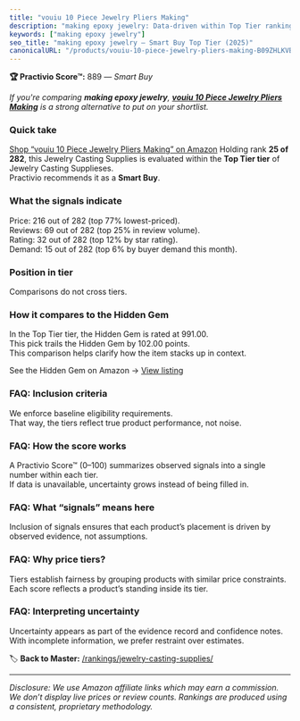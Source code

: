 ```yaml
---
title: "vouiu 10 Piece Jewelry Pliers Making"
description: "making epoxy jewelry: Data-driven within Top Tier ranking using the Practivio Score™. Positioned by quality, value, demand, findability, momentum."
keywords: ["making epoxy jewelry"]
seo_title: "making epoxy jewelry — Smart Buy Top Tier (2025)"
canonicalURL: "/products/vouiu-10-piece-jewelry-pliers-making-B09ZHLKVBQ/"
---
```


**🏆 Practivio Score™:** 889 — _Smart Buy_


*If you're comparing **making epoxy jewelry**, **[vouiu 10 Piece Jewelry Pliers Making](https://www.amazon.com/dp/B09ZHLKVBQ?tag=practivio-20)** is a strong alternative to put on your shortlist.*
### Quick take
[Shop “vouiu 10 Piece Jewelry Pliers Making” on Amazon](https://www.amazon.com/dp/B09ZHLKVBQ?tag=practivio-20)
Holding rank **25 of 282**, this Jewelry Casting Supplies is evaluated within the **Top Tier tier** of Jewelry Casting Supplieses.  
Practivio recommends it as a **Smart Buy**.

### What the signals indicate
Price: 216 out of 282 (top 77% lowest-priced).  
Reviews: 69 out of 282 (top 25% in review volume).  
Rating: 32 out of 282 (top 12% by star rating).  
Demand: 15 out of 282 (top 6% by buyer demand this month).

### Position in tier
Comparisons do not cross tiers.

### How it compares to the Hidden Gem
In the Top Tier tier, the Hidden Gem is rated at 991.00.  
This pick trails the Hidden Gem by 102.00 points.  
This comparison helps clarify how the item stacks up in context.  

See the Hidden Gem on Amazon → [View listing](https://www.amazon.com/dp/B084GT1DQY?tag=practivio-20)

### FAQ: Inclusion criteria
We enforce baseline eligibility requirements.  
That way, the tiers reflect true product performance, not noise.

### FAQ: How the score works
A Practivio Score™ (0–100) summarizes observed signals into a single number within each tier.  
If data is unavailable, uncertainty grows instead of being filled in.

### FAQ: What “signals” means here
Inclusion of signals ensures that each product’s placement is driven by observed evidence, not assumptions.

### FAQ: Why price tiers?
Tiers establish fairness by grouping products with similar price constraints.  
Each score reflects a product’s standing inside its tier.

### FAQ: Interpreting uncertainty
Uncertainty appears as part of the evidence record and confidence notes.  
With incomplete information, we prefer restraint over estimates.


🏷️ **Back to Master:** [/rankings/jewelry-casting-supplies/](/rankings/jewelry-casting-supplies/)

---
_Disclosure: We use Amazon affiliate links which may earn a commission. We don’t display live prices or review counts. Rankings are produced using a consistent, proprietary methodology._
